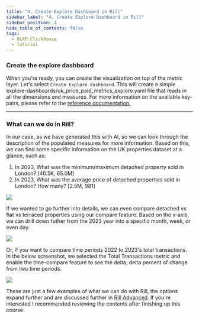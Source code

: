 ```yaml
---
title: "4. Create Explore Dashboard in Rill"
sidebar_label: "4. Create Explore Dashboard in Rill"
sidebar_position: 4
hide_table_of_contents: false
tags:
  - OLAP:ClickHouse
  - Tutorial
---
```



### Create the explore dashboard

When you're ready, you can create the visualization on top of the metric layer. Let's select `Create Explore dashboard`. This will create a simple explore-dashboards/uk_price_paid_metrics_explore.yaml file that reads in all the dimensions and measures. For more information on the available key-pairs, please refer to the [reference documentation.](https://docs.rilldata.com/reference/project-files/explore-dashboards)

---

### What can we do in Rill?
In our case, as we have generated this with AI, so we can look through the description of the populated measures for more information. Based on this, we can find some specific information on the UK properties dataset at a glance, such as:

1. In 2023, What was the minimum/maximum detached property sold in London? [46.5K, 65.0M]
2. In 2023, What was the average price of detached properties sold in London? How many? [2.5M, 981]


<img src = '/img/tutorials/ch/2023-london.png' class='rounded-gif' />
<br />

If we wanted to go further into details, we can even compare detached vs flat vs terraced properties using our compare feature. Based on the x-axis, we can drill down futher from the 2023 year into a specific month, week, or even day.


<img src = '/img/tutorials/ch/2023-london-compare.png' class='rounded-gif' />
<br />

Or, if you want to compare time periods 2022 to 2023's total transactions. In the below screenshot, we selected the Total Transactions metric and enable the time-compare feature to see the delta, delta percent of change from two time periods.

<img src = '/img/tutorials/ch/time-compare.png' class='rounded-gif' />
<br />

These are just a few examples of what we can do with Rill, the options expand further and are discussed further in [Rill Advanced](https://docs.rilldata.com/tutorials/rill_learn_200/201_0). If you're interested I recommended reviewing the contents after finishing up this course.